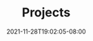 ---
title: "Projects"
date: 2021-11-28T19:02:05-08:00

cascade:
  showDate: false

groupByYear: false
---